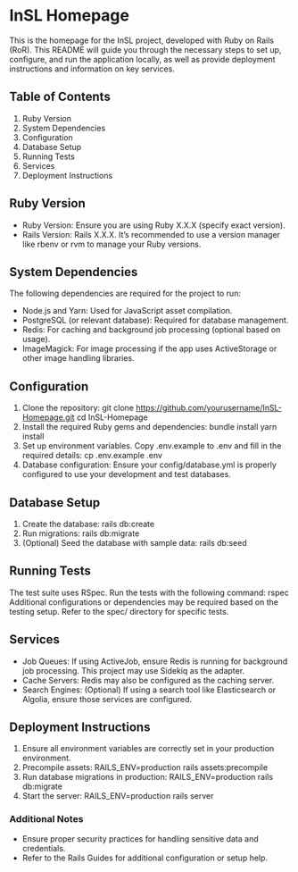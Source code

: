# InSL Homepage

This is the homepage for the InSL project, developed with Ruby on Rails (RoR). This README will guide you through the necessary steps to set up, configure, and run the application locally, as well as provide deployment instructions and information on key services.

## Table of Contents
1. Ruby Version
2. System Dependencies
3. Configuration
4. Database Setup
5. Running Tests
6. Services
7. Deployment Instructions

## Ruby Version
- Ruby Version: Ensure you are using Ruby X.X.X (specify exact version).
- Rails Version: Rails X.X.X.
It’s recommended to use a version manager like rbenv or rvm to manage your Ruby versions.

## System Dependencies
The following dependencies are required for the project to run:
- Node.js and Yarn: Used for JavaScript asset compilation.
- PostgreSQL (or relevant database): Required for database management.
- Redis: For caching and background job processing (optional based on usage).
- ImageMagick: For image processing if the app uses ActiveStorage or other image handling libraries.

## Configuration
1. Clone the repository:
   git clone https://github.com/yourusername/InSL-Homepage.git
   cd InSL-Homepage
2. Install the required Ruby gems and dependencies:
   bundle install
   yarn install
3. Set up environment variables. Copy .env.example to .env and fill in the required details:
   cp .env.example .env
4. Database configuration: Ensure your config/database.yml is properly configured to use your development and test databases.

## Database Setup
1. Create the database:
   rails db:create
2. Run migrations:
   rails db:migrate
3. (Optional) Seed the database with sample data:
   rails db:seed

## Running Tests
The test suite uses RSpec. Run the tests with the following command:
rspec
Additional configurations or dependencies may be required based on the testing setup. Refer to the spec/ directory for specific tests.

## Services
- Job Queues: If using ActiveJob, ensure Redis is running for background job processing. This project may use Sidekiq as the adapter.
- Cache Servers: Redis may also be configured as the caching server.
- Search Engines: (Optional) If using a search tool like Elasticsearch or Algolia, ensure those services are configured.

## Deployment Instructions
1. Ensure all environment variables are correctly set in your production environment.
2. Precompile assets:
   RAILS_ENV=production rails assets:precompile
3. Run database migrations in production:
   RAILS_ENV=production rails db:migrate
4. Start the server:
   RAILS_ENV=production rails server

### Additional Notes
- Ensure proper security practices for handling sensitive data and credentials.
- Refer to the Rails Guides for additional configuration or setup help.
